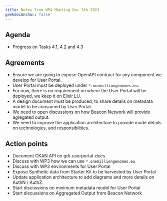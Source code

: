 ```yaml
---
title: Notes from WP4 Meeting Dec 5th 2023
geekdocAnchor: false
---
```


## Agenda
* Progress on Tasks 4.1, 4.2 and 4.3

## Agreements
* Ensure we are going to expose OpenAPI contract for any component we develop for User Portal.
* User Portal must be deployed under `*.onemilliongenomes.eu`.
* For now, there is no requirement on where the User Portal will be deployed, we keep it on Elixir LU.
* A design document must be produced, to share details on metadata model to be consumed by User Portal.
* We need to open discussions on how Beacon Network will provide agregated output.
* We need to improve the application architecture to provide mode details on technologies, and responsibilities.

## Action points
* Document CKAN API on gdi-userportal-docs
* Discuss with WP3 how we can use `*.onemilliongenomes.eu`
* Discuss with WP3 environments for User Portal
* Expose Synthetic data from Starter Kit to be harvested by User Portal
* Update application architecture to add diagrams and more details on AuthN / AuthZ.
* Start discussions on minimum metadata model for User Portal
* Start discussions on Aggregated Output from Beacon Network 
